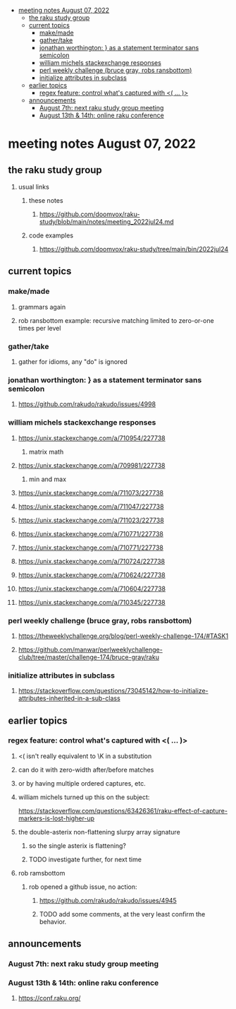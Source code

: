- [meeting notes August 07, 2022](#orgd88d156)
  - [the raku study group](#org2beb1d5)
  - [current topics](#org1029111)
    - [make/made](#org4bf038f)
    - [gather/take](#orgeb6141e)
    - [jonathan worthington: } as a statement terminator sans semicolon](#org50d767b)
    - [william michels stackexchange responses](#org5cf100e)
    - [perl weekly challenge (bruce gray, robs ransbottom)](#orge63d43a)
    - [initialize attributes in subclass](#org1238560)
  - [earlier topics](#org8d2d1c0)
    - [regex feature: control what's captured with <( &#x2026; )>](#orgd2abc8d)
  - [announcements](#org63d808b)
    - [August 7th: next raku study group meeting](#org5a59c0c)
    - [August 13th & 14th: online raku conference](#org9de3234)


<a id="orgd88d156"></a>

# meeting notes August 07, 2022


<a id="org2beb1d5"></a>

## the raku study group

1.  usual links

    1.  these notes
    
        1.  <https://github.com/doomvox/raku-study/blob/main/notes/meeting_2022jul24.md>
    
    2.  code examples
    
        1.  <https://github.com/doomvox/raku-study/tree/main/bin/2022jul24>


<a id="org1029111"></a>

## current topics


<a id="org4bf038f"></a>

### make/made

1.  grammars again

2.  rob ransbottom example: recursive matching limited to zero-or-one times per level


<a id="orgeb6141e"></a>

### gather/take

1.  gather for idioms, any "do" is ignored


<a id="org50d767b"></a>

### jonathan worthington: } as a statement terminator sans semicolon

1.  <https://github.com/rakudo/rakudo/issues/4998>


<a id="org5cf100e"></a>

### william michels stackexchange responses

1.  <https://unix.stackexchange.com/a/710954/227738>

    1.  matrix math

2.  <https://unix.stackexchange.com/a/709981/227738>

    1.  min and max

3.  <https://unix.stackexchange.com/a/711073/227738>

4.  <https://unix.stackexchange.com/a/711047/227738>

5.  <https://unix.stackexchange.com/a/711023/227738>

6.  <https://unix.stackexchange.com/a/710771/227738>

7.  <https://unix.stackexchange.com/a/710771/227738>

8.  <https://unix.stackexchange.com/a/710724/227738>

9.  <https://unix.stackexchange.com/a/710624/227738>

10. <https://unix.stackexchange.com/a/710604/227738>

11. <https://unix.stackexchange.com/a/710345/227738>


<a id="orge63d43a"></a>

### perl weekly challenge (bruce gray, robs ransbottom)

1.  <https://theweeklychallenge.org/blog/perl-weekly-challenge-174/#TASK1>

2.  <https://github.com/manwar/perlweeklychallenge-club/tree/master/challenge-174/bruce-gray/raku>


<a id="org1238560"></a>

### initialize attributes in subclass

1.  <https://stackoverflow.com/questions/73045142/how-to-initialize-attributes-inherited-in-a-sub-class>


<a id="org8d2d1c0"></a>

## earlier topics


<a id="orgd2abc8d"></a>

### regex feature: control what's captured with <( &#x2026; )>

1.  <( isn't really equivalent to \K in a substitution

2.  can do it with zero-width after/before matches

3.  or by having multiple ordered captures, etc.

4.  william michels turned up this on the subject:

    <https://stackoverflow.com/questions/63426361/raku-effect-of-capture-markers-is-lost-higher-up>

1.  the double-asterix non-flattening slurpy array signature

    1.  so the single asterix is flattening?
    
    2.  TODO investigate further, for next time

2.  rob ramsbottom

    1.  rob opened a github issue, no action:
    
        1.  <https://github.com/rakudo/rakudo/issues/4945>
        
        2.  TODO add some comments, at the very least confirm the behavior.


<a id="org63d808b"></a>

## announcements


<a id="org5a59c0c"></a>

### August 7th: next raku study group meeting


<a id="org9de3234"></a>

### August 13th & 14th: online raku conference

1.  <https://conf.raku.org/>
